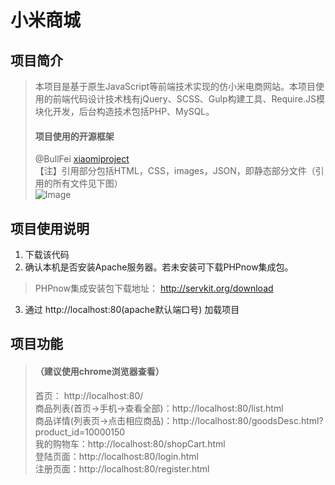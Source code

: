 # 小米商城
## 项目简介
> 本项目是基于原生JavaScript等前端技术实现的仿小米电商网站。本项目使用的前端代码设计技术栈有jQuery、SCSS、Gulp构建工具、Require.JS模块化开发，后台构造技术包括PHP、MySQL。
> <br />
> #### 项目使用的开源框架
> @BullFei [xiaomiproject](https://github.com/BullFei/xiaomiproject.git)<br />
> 【注】引用部分包括HTML，CSS，images，JSON，即静态部分文件（引用的所有文件见下图）
> <br />
> ![Image](https://img-blog.csdnimg.cn/202004091400591.png?x-oss-process=image/watermark,type_ZmFuZ3poZW5naGVpdGk,shadow_10,text_aHR0cHM6Ly9ibG9nLmNzZG4ubmV0L0xvcmllbm4=,size_16,color_FFFFFF,t_70)


## 项目使用说明
1.  下载该代码
2.  确认本机是否安装Apache服务器。若未安装可下载PHPnow集成包。

> PHPnow集成安装包下载地址： http://servkit.org/download


3.  通过 http://localhost:80(apache默认端口号)  加载项目

## 项目功能
> #### （建议使用chrome浏览器查看）
> 首页： http://localhost:80/<br/>
> 商品列表(首页→手机→查看全部)：http://localhost:80/list.html<br/>
> 商品详情(列表页→点击相应商品)：http://localhost:80/goodsDesc.html?product_id=10000150<br/>
> 我的购物车：http://localhost:80/shopCart.html<br/>
> 登陆页面：http://localhost:80/login.html<br/>
> 注册页面：http://localhost:80/register.html
